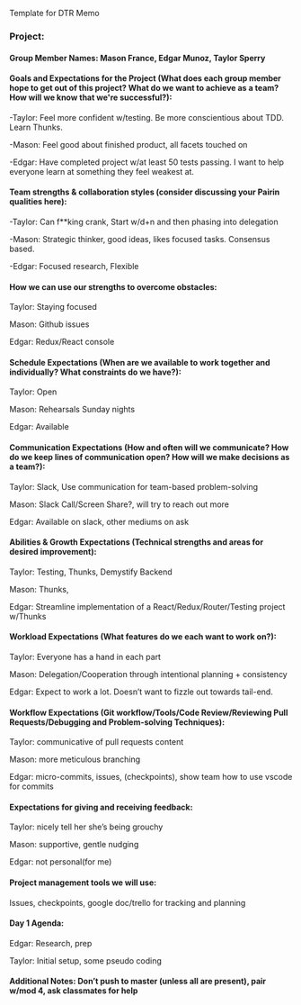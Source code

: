 Template for DTR Memo

### Project:

#### Group Member Names: Mason France, Edgar Munoz, Taylor Sperry

#### Goals and Expectations for the Project (What does each group member hope to get out of this project? What do we want to achieve as a team? How will we know that we're successful?):

-Taylor: Feel more confident w/testing. Be more conscientious about TDD. Learn Thunks.

-Mason: Feel good about finished product, all facets touched on

-Edgar: Have completed project w/at least 50 tests passing. I want to help everyone learn at something they feel weakest at.

#### Team strengths & collaboration styles (consider discussing your Pairin qualities here):

-Taylor: Can f**king crank, Start w/d+n and then phasing into delegation

-Mason: Strategic thinker, good ideas, likes focused tasks. Consensus based.

-Edgar: Focused research, Flexible

#### How we can use our strengths to overcome obstacles:

Taylor: Staying focused

Mason: Github issues

Edgar: Redux/React console

#### Schedule Expectations (When are we available to work together and individually? What constraints do we have?):

Taylor: Open

Mason: Rehearsals Sunday nights

Edgar: Available

#### Communication Expectations (How and often will we communicate? How do we keep lines of communication open? How will we make decisions as a team?):

Taylor: Slack, Use communication for team-based problem-solving

Mason: Slack Call/Screen Share?, will try to reach out more

Edgar: Available on slack, other mediums on ask

#### Abilities & Growth Expectations (Technical strengths and areas for desired improvement):

Taylor: Testing, Thunks, Demystify Backend

Mason: Thunks, 

Edgar: Streamline implementation of a React/Redux/Router/Testing project w/Thunks

#### Workload Expectations (What features do we each want to work on?):

Taylor: Everyone has a hand in each part

Mason: Delegation/Cooperation through intentional planning + consistency

Edgar: Expect to work a lot. Doesn’t want to fizzle out towards tail-end. 

#### Workflow Expectations (Git workflow/Tools/Code Review/Reviewing Pull Requests/Debugging and Problem-solving Techniques):

Taylor: communicative of pull requests content

Mason: more meticulous branching

Edgar: micro-commits, issues, (checkpoints), show team how to use vscode for commits

#### Expectations for giving and receiving feedback:

Taylor: nicely tell her she’s being grouchy

Mason: supportive, gentle nudging

Edgar: not personal(for me)

#### Project management tools we will use:

Issues, checkpoints, google doc/trello for tracking and planning

#### Day 1 Agenda: 

Edgar: Research, prep

Taylor: Initial setup, some pseudo coding

#### Additional Notes: Don’t push to master (unless all are present), pair w/mod 4, ask classmates for help
